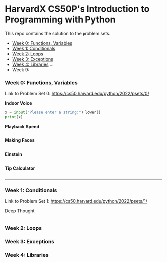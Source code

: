 # HarvardX CS50P's Introduction to Programming with Python

This repo contains the solution to the problem sets.

- [Week 0: Functions, Variables](#week-0-functions-variables)
- [Week 1: Conditionals](#week-1-conditionals)
- [Week 2: Loops](#week-2-loops)
- [Week 3: Exceptions](#week-3-exceptions)
- [Week 4: Libraries](#week-4-libraries)
...
- Week 9:

### Week 0: Functions, Variables

Link to Problem Set 0: https://cs50.harvard.edu/python/2022/psets/0/

**Indoor Voice**
```python
x = input("Please enter a string:").lower()
print(x)
```

**Playback Speed**
```python

```

**Making Faces**
```python

```

**Einstein**
```python

```

**Tip Calculator**
```python

```

***

### Week 1: Conditionals

Link to Problem Set 1: https://cs50.harvard.edu/python/2022/psets/1/

Deep Thought
```python

```


### Week 2: Loops
### Week 3: Exceptions
### Week 4: Libraries
